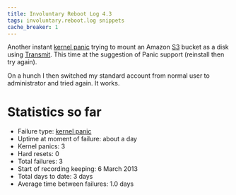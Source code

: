 ```yaml
---
title: Involuntary Reboot Log 4.3
tags: involuntary.reboot.log snippets
cache_breaker: 1
---
```


Another instant [kernel panic](/wiki/kernel_panic) trying to mount an Amazon [S3](/wiki/S3) bucket as a disk using [Transmit](/wiki/Transmit). This time at the suggestion of Panic support (reinstall then try again).

On a hunch I then switched my standard account from normal user to administrator and tried again. It works.

# Statistics so far

-   Failure type: [kernel panic](/wiki/kernel_panic)
-   Uptime at moment of failure: about a day
-   Kernel panics: 3
-   Hard resets: 0
-   Total failures: 3
-   Start of recording keeping: 6 March 2013
-   Total days to date: 3 days
-   Average time between failures: 1.0 days
